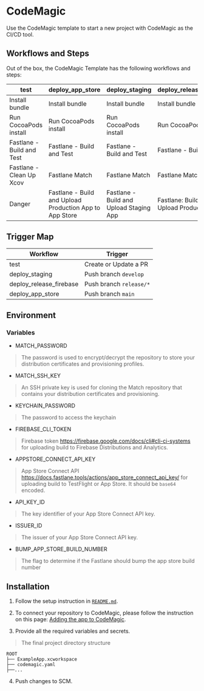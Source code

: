 # CodeMagic

Use the CodeMagic template to start a new project with CodeMagic as the CI/CD tool.

## Workflows and Steps

Out of the box, the CodeMagic Template has the following workflows and steps:

| test                      | deploy_app_store                                        | deploy_staging                          | deploy_release_firebase                   |
| ------------------------- | ------------------------------------------------------- | --------------------------------------- | ----------------------------------------- |
| Install bundle            | Install bundle                                          | Install bundle                          | Install bundle                            |
| Run CocoaPods install     | Run CocoaPods install                                   | Run CocoaPods install                   | Run CocoaPods install                     |
| Fastlane - Build and Test | Fastlane - Build and Test                               | Fastlane - Build and Test               | Fastlane - Build and Test                 |
| Fastlane - Clean Up Xcov  | Fastlane Match                                          | Fastlane Match                          | Fastlane Match                            |
| Danger                    | Fastlane - Build and Upload Production App to App Store | Fastlane - Build and Upload Staging App | Fastlane: Build and Upload Production App |

## Trigger Map

| Workflow                | Trigger                 |
| ----------------------- | ----------------------- |
| test                    | Create or Update a PR   |
| deploy_staging          | Push branch `develop`   |
| deploy_release_firebase | Push branch `release/*` |
| deploy_app_store        | Push branch `main`      |

## Environment

### Variables

- MATCH_PASSWORD

> The password is used to encrypt/decrypt the repository to store your distribution certificates and provisioning profiles.

- MATCH_SSH_KEY

> An SSH private key is used for cloning the Match repository that contains your distribution certificates and provisioning.

- KEYCHAIN_PASSWORD

> The password to access the keychain

- FIREBASE_CLI_TOKEN

> Firebase token https://firebase.google.com/docs/cli#cli-ci-systems for uploading build to Firebase Distributions and Analytics.

- APPSTORE_CONNECT_API_KEY

> App Store Connect API https://docs.fastlane.tools/actions/app_store_connect_api_key/ for uploading build to TestFlight or App Store. It should be `base64` encoded.

- API_KEY_ID

> The key identifier of your App Store Connect API key.

- ISSUER_ID

> The issuer of your App Store Connect API key.

- BUMP_APP_STORE_BUILD_NUMBER

> The flag to determine if the Fastlane should bump the app store build number

## Installation

1. Follow the setup instruction in [`README.md`](https://github.com/nimblehq/ios-templates#readme).
2. To connect your repository to CodeMagic, please follow the instruction on this page: [Adding the app to CodeMagic](https://docs.codemagic.io/yaml-quick-start/building-a-native-ios-app).

3. Provide all the required variables and secrets.

> The final project directory structure

```
ROOT
├── ExampleApp.xcworkspace
├── codemagic.yaml
├──...
```

4. Push changes to SCM.